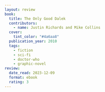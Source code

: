 ```yaml
---
layout: review
book:
  title: The Only Good Dalek
  contributors:
    - name: Justin Richards and Mike Collins
  cover:
    tint_color: "#4a6aa8"
  publication_year: 2010
  tags:
    - fiction
    - sci-fi
    - doctor-who
    - graphic-novel
review:
  date_read: 2023-12-09
  format: ebook
  rating: 3
---
```

